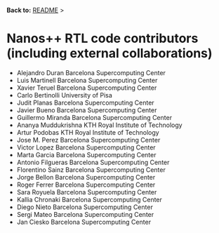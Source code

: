 **Back to:** [README](README.md) >

Nanos++ RTL code contributors (including external collaborations)
=================================================================

* Alejandro Duran              Barcelona Supercomputing Center
* Luis Martinell               Barcelona Supercomputing Center
* Xavier Teruel                Barcelona Supercomputing Center
* Carlo Bertinolli             University of Pisa
* Judit Planas                 Barcelona Supercomputing Center
* Javier Bueno                 Barcelona Supercomputing Center
* Guillermo Miranda            Barcelona Supercomputing Center
* Ananya Muddukrishna          KTH Royal Institute of Technology
* Artur Podobas                KTH Royal Institute of Technology
* Jose M. Perez                Barcelona Supercomputing Center
* Victor Lopez                 Barcelona Supercomputing Center
* Marta Garcia                 Barcelona Supercomputing Center
* Antonio Filgueras            Barcelona Supercomputing Center
* Florentino Sainz             Barcelona Supercomputing Center
* Jorge Bellon                 Barcelona Supercomputing Center
* Roger Ferrer                 Barcelona Supercomputing Center
* Sara Royuela                 Barcelona Supercomputing Center
* Kallia Chronaki              Barcelona Supercomputing Center
* Diego Nieto                  Barcelona Supercomputing Center
* Sergi Mateo                  Barcelona Supercomputing Center
* Jan Ciesko                   Barcelona Supercomputing Center

